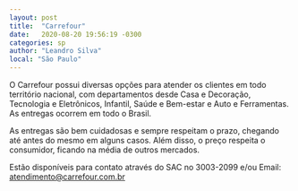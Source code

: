 ```yaml
---
layout: post
title:  "Carrefour"
date:   2020-08-20 19:56:19 -0300
categories: sp
author: "Leandro Silva"
local: "São Paulo"
---
```


O Carrefour possui diversas opções para atender os clientes em todo território nacional, com departamentos desde Casa e Decoração, Tecnologia e Eletrônicos, Infantil, Saúde e Bem-estar e Auto e Ferramentas. As entregas ocorrem em todo o Brasil.

As entregas são bem cuidadosas e sempre respeitam o prazo, chegando até antes do mesmo em alguns casos. Além disso, o preço respeita o consumidor, ficando na média de outros mercados.

Estão disponíveis para contato através do SAC no 3003-2099 e/ou Email: atendimento@carrefour.com.br